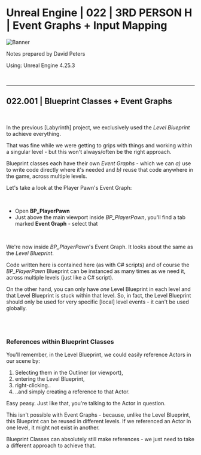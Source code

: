 # Unreal Engine | 022 | 3RD PERSON H | Event Graphs + Input Mapping

![Banner](https://user-images.githubusercontent.com/36719180/93958681-1a422980-fdab-11ea-8c2b-e665e08294da.png)


Notes prepared by David Peters

Using: Unreal Engine 4.25.3 

<br>

---

## 022.001 | Blueprint Classes + Event Graphs

<br>

In the previous [Labyrinth] project, we exclusively used the *Level Blueprint* to achieve everything.

That was fine while we were getting to grips with things and working within a singular level - but this won't always/often be the right approach.

Blueprint classes each have their own *Event Graphs* - which we can *a)* use to write code directly where it's needed and *b)* reuse that code anywhere in the game, across multiple levels.

Let's take a look at the Player Pawn's Event Graph:

<br>

- Open **BP_PlayerPawn**
- Just above the main viewport inside *BP_PlayerPawn*, you'll find a tab marked **Event Graph** - select that

<br>

We're now inside *BP_PlayerPawn*'s Event Graph. It looks about the same as the *Level Blueprint*. 

Code written here is contained here (as with C# scripts) and of course the *BP_PlayerPawn* Blueprint can be instanced as many times as we need it, across multiple levels (just like a C# script).

On the other hand, you can only have *one* Level Blueprint in each level and that Level Blueprint is stuck within that level. So, in fact, the Level Blueprint should only be used for very specific [local] level events - it can't be used globally.

<br><br>

### References within Blueprint Classes

You'll remember, in the Level Blueprint, we could easily reference Actors in our scene by:

1. Selecting them in the Outliner (or viewport),
2. entering the Level Blueprint,
3. right-clicking..
4. ..and simply creating a reference to that Actor.

Easy peasy. Just like that, you're talking to the Actor in question.

This isn't possible with Event Graphs - because, unlike the Level Blueprint, this Blueprint can be reused in different levels. If we referenced an Actor in one level, it might not exist in another.

Blueprint Classes can absolutely still make references - we just need to take a different approach to achieve that.





